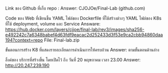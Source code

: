 Link ของ Github ที่เก็บ repo : 
Answer: CJOJOe/Final-Lab (github.com)

Code ของ Web ที่เขียนขึ้น
YAML ไฟล์ของ Dockerfile ที่ใช้สร้างต่างๆ
YAML ไฟล์ของ K8s ที่ใช้ deployment, volume และ Service
Answare: https://hub.docker.com/layers/cjjoe/final-lab/rev3/images/sha256-e492242c7a6348babef4d63fdf9eacac2d252433d3f53e9ca2cbb94860daa194?context=repo 
File: Final-lab.zip
 
ขั้นตอนการสร้าง K8 ที่แสดงรายละเอียดการดำเนินการให้ครบถ้วน
Answer: ตามขั้นตอนด้านล่าง

 ลิ้งค์ของ บริการที่สร้างขึ้น โดยเปิดไว้ ถึง วันที่ 20 พฤษภาคม เวลา 23.00
Answer: http://20.247.239.190
